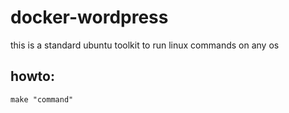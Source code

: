 # docker-wordpress

this is a standard ubuntu toolkit to run linux commands on any os

## howto:
```
make "command"
```